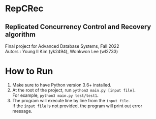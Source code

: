 # RepCRec
## Replicated Concurrency Control and Recovery algorithm
Final project for Advanced Database Systems, Fall 2022\
Autors : Young Il Kim (yk2494), Wonkwon Lee (wl2733)

# How to Run
1. Make sure to have Python version 3.6+ installed.
2. At the root of the project, run `python3 main.py [input file]`.\
   For example, `python3 main.py test/test1`.
3. The program will execute line by line from the `input file`.\
   If the `input file` is not provided, the program will print out error message.

  
